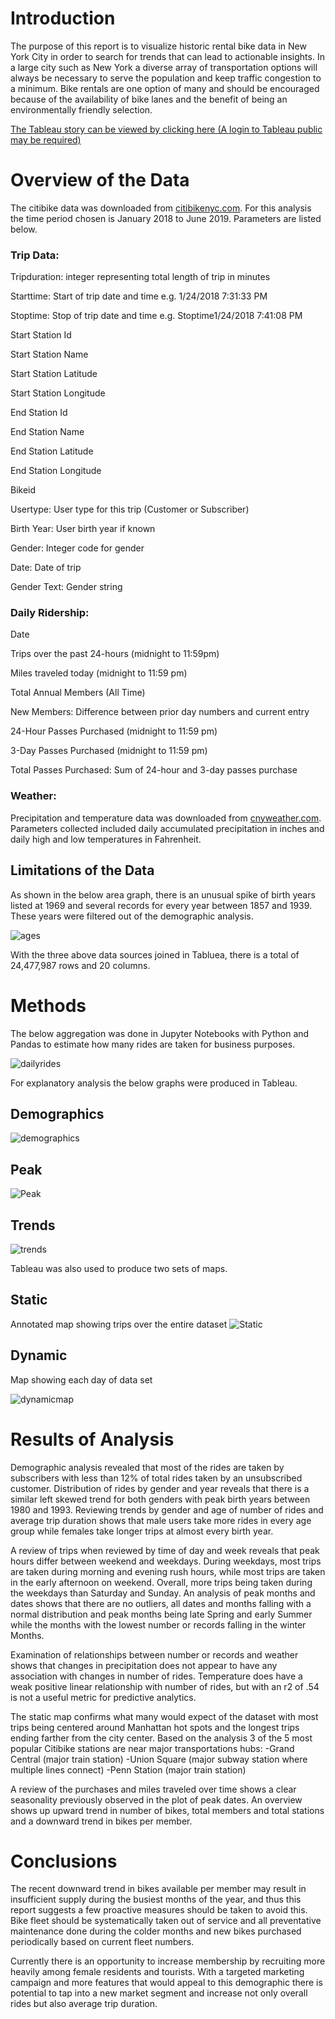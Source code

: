 # Introduction

The purpose of this report is to visualize historic rental bike data in New York City in order to search for trends that can lead to actionable insights. In a large city such as New York a diverse array of transportation options will always be necessary to serve the population and keep traffic congestion to a minimum. Bike rentals are one option of many and should be encouraged because of the availability of bike lanes and the benefit of being an environmentally friendly selection.

[The Tableau story can be viewed by clicking here (A login to Tableau public may be required)](https://prod-useast-a.online.tableau.com/t/bethanylindberg/views/Citibike/CitiBikeStory)

# Overview of the Data

The citibike data was downloaded from [citibikenyc.com](https://www.citibikenyc.com/system-data). For this analysis the time period chosen is January 2018 to June 2019. Parameters are listed below.

### Trip Data:

Tripduration: integer representing total length of trip in minutes

Starttime: Start of trip date and time e.g. 1/24/2018 7:31:33 PM

Stoptime: Stop of trip date and time e.g. Stoptime1/24/2018 7:41:08 PM

Start Station Id

Start Station Name

Start Station Latitude

Start Station Longitude

End Station Id

End Station Name

End Station Latitude

End Station Longitude

Bikeid

Usertype: User type for this trip (Customer or Subscriber)

Birth Year: User birth year if known

Gender: Integer code for gender

Date: Date of trip

Gender Text: Gender string

### Daily Ridership:

Date

Trips over the past 24-hours (midnight to 11:59pm)

Miles traveled today (midnight to 11:59 pm)

Total Annual Members (All Time)

New Members: Difference between prior day numbers and current entry

24-Hour Passes Purchased (midnight to 11:59 pm)

3-Day Passes Purchased (midnight to 11:59 pm)

Total Passes Purchased: Sum of 24-hour and 3-day passes purchase

### Weather:

Precipitation and temperature data was downloaded from [cnyweather.com](http://www.cnyweather.com/wxraindetail.php?year=2019). Parameters collected included daily accumulated precipitation in inches and daily high and low temperatures in Fahrenheit.

## Limitations of the Data

As shown in the below area graph, there is an unusual spike of birth years listed at 1969 and several records for every year between 1857 and 1939. These years were filtered out of the demographic analysis.

![ages](images/ages.PNG)

With the three above data sources joined in Tabluea, there is a total of 24,477,987 rows and 20 columns.

# Methods

The below aggregation was done in Jupyter Notebooks with Python and Pandas to estimate how many rides are taken for business purposes.

![dailyrides](images/dailyrides.PNG)

For explanatory analysis the below graphs were produced in Tableau.

## Demographics

![demographics](images/demographics.PNG)

## Peak

![Peak](images/Peak.PNG)

## Trends

![trends](images/trends.PNG)

Tableau was also used to produce two sets of maps.

## Static

Annotated map showing trips over the entire dataset
![Static](images/Static.PNG)

## Dynamic 

Map showing each day of data set

![dynamicmap](images/dynamicmap.gif)

# Results of Analysis

Demographic analysis revealed that most of the rides are taken by subscribers with less than 12% of total rides taken by an unsubscribed customer. Distribution of rides by gender and year reveals that there is a similar left skewed trend for both genders with peak birth years between 1980 and 1993. Reviewing trends by gender and age of number of rides and average trip duration shows that male users take more rides in every age group while females take longer trips at almost every birth year.

A review of trips when reviewed by time of day and week reveals that peak hours differ between weekend and weekdays. During weekdays, most trips are taken during morning and evening rush hours, while most trips are taken in the early afternoon on weekend. Overall,  more trips being taken during the weekdays than Saturday and Sunday. An analysis of peak months and dates shows that there are no outliers, all dates and months falling with a normal distribution and peak months being late Spring and early Summer while the months with the lowest number or records falling in the winter Months.

Examination of relationships between number or records and weather shows that changes in precipitation does not appear to have any association with changes in number of rides. Temperature does have a weak positive linear relationship with number of rides, but with an r2 of .54 is not a useful metric for predictive analytics.

The static map confirms what many would expect of the dataset with most trips being centered around Manhattan hot spots and the longest trips ending farther from the city center. Based on the analysis 3 of the 5 most popular Citibike  stations are near major transportations hubs:
-Grand Central (major train station)
-Union Square (major subway station where multiple lines
connect)
-Penn Station (major train station)

A review of the purchases and miles traveled over time shows a clear seasonality previously observed in the plot of peak dates. An overview shows up upward trend in number of bikes, total members and total stations and a downward trend in bikes per member.

# Conclusions

The recent downward trend in bikes available per member may result in insufficient supply during the busiest months of the year, and thus this report suggests a few proactive measures should be taken to avoid this. Bike fleet should be systematically taken out of service and all preventative maintenance done during the colder months and new bikes purchased periodically based on current fleet numbers.

Currently there is an opportunity to increase membership by recruiting more heavily among female residents and tourists. With a targeted marketing campaign and more features that would appeal to this demographic there is potential to tap into a new market segment and increase not only overall rides but also average trip duration.